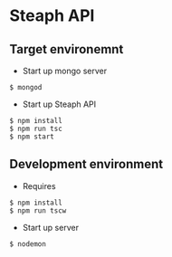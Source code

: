 ﻿# Steaph API

## Target environemnt

* Start up mongo server
```
$ mongod
```

* Start up Steaph API
```
$ npm install
$ npm run tsc
$ npm start
```

## Development environment

* Requires
```
$ npm install
$ npm run tscw
```

* Start up server
```
$ nodemon
```